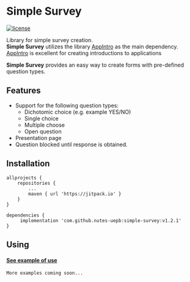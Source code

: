 
# Simple Survey
[![license](https://img.shields.io/github/license/mashape/apistatus.svg)](https://opensource.org/licenses/MIT)

Library for simple survey creation.  
**Simple Survey** utilizes the library [AppIntro](https://github.com/AppIntro/AppIntro) as the main dependency.  
[AppIntro](https://github.com/AppIntro/AppIntro) is excellent for creating introductions to applications

**Simple Survey** provides an easy way to create forms with pre-defined question types.

## Features
- Support for the following question types:
	- Dichotomic choice (e.g. example YES/NO)
	- Single choice
	- Multiple choose
	- Open question
- Presentation page
- Question blocked until response is obtained.

## Installation
```
allprojects {
	repositories {
		...
		maven { url 'https://jitpack.io' }
	}
}
```

```
dependencies {
	 implementation 'com.github.nutes-uepb:simple-survey:v1.2.1'
}
```

## Using

#### [See example of use](https://github.com/nutes-uepb/simple-survey/blob/master/app/src/main/java/br/edu/uepb/nutes/simplesurvey/SimpleSurvey1.java)

`More examples coming soon...`


